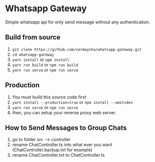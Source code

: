 # Whatsapp Gateway

Simple whatsapp api for only send message without any authentication.

## Build from source

1. `git clone https://github.com/vermaysha/whatsapp-gateway.git`
2. `cd whatsapp-gateway`
3. `yarn install` or `npm install`
4. `yarn run build` or `npm run build`
5. `yarn run serve` or `npm run serve`

## Production

1. You must build this source code first
2. `yarn install --production=true` or `npm install --omit=dev`
3. `yarn run serve` or `npm run serve`
4. then, you can setup your reverse proxy web server.

## How to Send Messages to Group Chats

1. go to folder src --> controller
2. rename ChatController.ts into what ever you want (ChatController.backup.txt for example)
3. rename ChatController.txt to ChatController.ts
